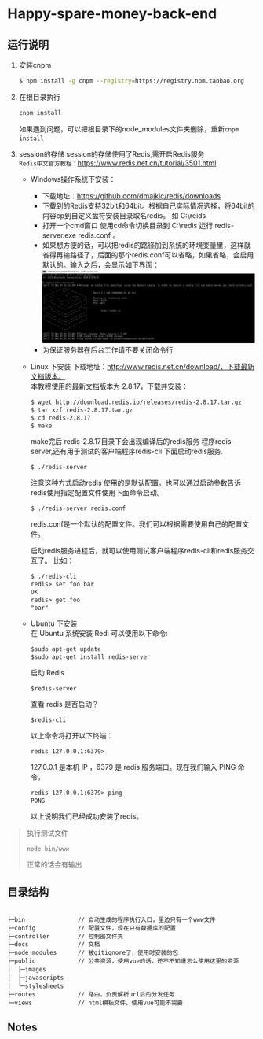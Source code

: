 # Happy-spare-money-back-end

## 运行说明

1. 安装cnpm

    ```bash
    $ npm install -g cnpm --registry=https://registry.npm.taobao.org
    ```

2. 在根目录执行

    ```bash
    cnpm install
    ```

    如果遇到问题，可以把根目录下的node_modules文件夹删除，重新`cnpm install`

3. session的存储
    session的存储使用了Redis,需开启Redis服务            
    `Redis中文官方教程：`https://www.redis.net.cn/tutorial/3501.html               
    + Windows操作系统下安装：         
        - 下载地址：https://github.com/dmajkic/redis/downloads
        - 下载到的Redis支持32bit和64bit。根据自己实际情况选择，将64bit的内容cp到自定义盘符安装目录取名redis。 如 C:\reids
        - 打开一个cmd窗口 使用cd命令切换目录到 C:\redis 运行 redis-server.exe redis.conf 。
        - 如果想方便的话，可以把redis的路径加到系统的环境变量里，这样就省得再输路径了，后面的那个redis.conf可以省略，如果省略，会启用默认的。输入之后，会显示如下界面：        
        ![](image/image1.png)
        - 为保证服务器在后台工作请不要关闭命令行
    + Linux 下安装
        下载地址：http://www.redis.net.cn/download/，下载最新文档版本。                
        本教程使用的最新文档版本为 2.8.17，下载并安装：
        ```
        $ wget http://download.redis.io/releases/redis-2.8.17.tar.gz
        $ tar xzf redis-2.8.17.tar.gz
        $ cd redis-2.8.17   
        $ make
        ```
        make完后 redis-2.8.17目录下会出现编译后的redis服务 
        程序redis-server,还有用于测试的客户端程序redis-cli
        下面启动redis服务.
        ```
        $ ./redis-server
        ```
        注意这种方式启动redis 使用的是默认配置。也可以通过启动参数告诉redis使用指定配置文件使用下面命令启动。
        ```
        $ ./redis-server redis.conf
        ```
        redis.conf是一个默认的配置文件。我们可以根据需要使用自己的配置文件。

        启动redis服务进程后，就可以使用测试客户端程序redis-cli和redis服务交互了。 比如：
        ```
        $ ./redis-cli
        redis> set foo bar
        OK
        redis> get foo
        "bar"
        ```
    + Ubuntu 下安装              
        在 Ubuntu 系统安装 Redi 可以使用以下命令:
        ```
        $sudo apt-get update
        $sudo apt-get install redis-server
        ```
        启动 Redis
        ```
        $redis-server
        ```
        查看 redis 是否启动？
        ```
        $redis-cli
        ```
        以上命令将打开以下终端：
        ```
        redis 127.0.0.1:6379>
        ```
        127.0.0.1 是本机 IP ，6379 是 redis 服务端口。现在我们输入 PING 命令。
        ```
        redis 127.0.0.1:6379> ping
        PONG
        ```
        以上说明我们已经成功安装了redis。


> 执行测试文件
> 
> ```
> node bin/www
> ```
> 
> 正常的话会有输出

## 目录结构

```bash

├─bin               // 自动生成的程序执行入口，里边只有一个www文件  
├─config            // 配置文件，现在只有数据库的配置
├─controller        // 控制器文件夹
├─docs              // 文档
├─node_modules      // 被gitignore了，使用时安装的包
├─public            // 公共资源，使用vue的话，还不不知道怎么使用这里的资源
│  ├─images         
│  ├─javascripts    
│  └─stylesheets    
├─routes            // 路由，负责解析url后的分发任务
└─views             // html模板文件，使用vue可能不需要

```

## Notes
